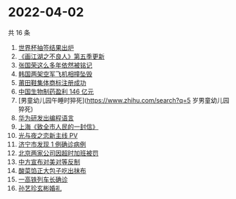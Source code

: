 # 2022-04-02

共 16 条

<!-- BEGIN ZHIHUSEARCH -->
<!-- 最后更新时间 Sat Apr 02 2022 02:16:00 GMT+0800 (China Standard Time) -->
1. [世界杯抽签结果出炉](https://www.zhihu.com/search?q=世界杯抽签)
1. [《画江湖之不良人》第五季更新](https://www.zhihu.com/search?q=画江湖之不良人)
1. [张国荣这么多年依然被铭记](https://www.zhihu.com/search?q=张国荣)
1. [韩国两架空军飞机相撞坠毁](https://www.zhihu.com/search?q=韩国空军飞机)
1. [莆田鞋集体商标注册成功](https://www.zhihu.com/search?q=莆田鞋)
1. [中国生物制药盈利 146 亿元](https://www.zhihu.com/search?q=中国生物制药)
1. [男童幼儿园午睡时猝死](https://www.zhihu.com/search?q=5 岁男童幼儿园猝死)
1. [华为研发出编程语言](https://www.zhihu.com/search?q=华为仓颉)
1. [上海《致全市人民的一封信》](https://www.zhihu.com/search?q=致全市人民的一封信)
1. [光与夜之恋新主线 PV](https://www.zhihu.com/search?q=光与夜之恋)
1. [济宁市发现 1 例确诊病例](https://www.zhihu.com/search?q=济宁确诊)
1. [北京两家公司因超时加班被罚](https://www.zhihu.com/search?q=超时加班)
1. [中方宣布对美对等反制](https://www.zhihu.com/search?q=中方宣布对美对等反制)
1. [酸菜馅正大包子吃出抹布](https://www.zhihu.com/search?q=正大包子)
1. [一高铁列车长确诊](https://www.zhihu.com/search?q=高铁列车长确诊)
1. [孙艺珍玄彬婚礼](https://www.zhihu.com/search?q=玄彬结婚)
<!-- END ZHIHUSEARCH -->
